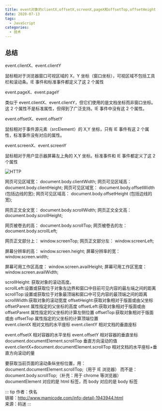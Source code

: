 ```yaml
---
title: event对象的clientX,offsetX,screenX,pageX和offsetTop,offsetHeight
date: 2020-07-13
tags:
  - JavaScript
categories:
  - 技术
---
```


## 总结

event.clientX、event.clientY

鼠标相对于浏览器窗口可视区域的 X，Y 坐标（窗口坐标），可视区域不包括工具栏和滚动条。IE 事件和标准事件都定义了这 2 个属性

event.pageX、event.pageY

类似于 event.clientX、event.clientY，但它们使用的是文档坐标而非窗口坐标。这 2 个属性不是标准属性，但得到了广泛支持。IE 事件中没有这 2 个属性。

event.offsetX、event.offsetY

鼠标相对于事件源元素（srcElement）的 X,Y 坐标，只有 IE 事件有这 2 个属性，标准事件没有对应的属性。

event.screenX、event.screenY

鼠标相对于用户显示器屏幕左上角的 X,Y 坐标。标准事件和 IE 事件都定义了这 2 个属性

![HTTP](https://vkceyugu.cdn.bspapp.com/VKCEYUGU-aliyun-umybkfmeehmg0383ca/6529d600-4856-11eb-8ff1-d5dcf8779628.png)

网页可见区域宽： document.body.clientWidth;
网页可见区域高： document.body.clientHeight;
网页可见区域宽： document.body.offsetWidth (包括边线的宽);
网页可见区域高： document.body.offsetHeight (包括边线的宽);

网页正文全文宽： document.body.scrollWidth;
网页正文全文高： document.body.scrollHeight;

网页被卷去的高： document.body.scrollTop;
网页被卷去的左： document.body.scrollLeft;

网页正文部分上： window.screenTop;
网页正文部分左： window.screenLeft;

屏幕分辨率的高： window.screen.height;
屏幕分辨率的宽： window.screen.width;

屏幕可用工作区高度： window.screen.availHeight;
屏幕可用工作区宽度：window.screen.availWidth;

scrollHeight: 获取对象的滚动高度。  
scrollLeft:设置或获取位于对象左边界和窗口中目前可见内容的最左端之间的距离
scrollTop:设置或获取位于对象最顶端和窗口中可见内容的最顶端之间的距离
scrollWidth:获取对象的滚动宽度
offsetHeight:获取对象相对于版面或由父坐标 offsetParent 属性指定的父坐标的高度
offsetLeft:获取对象相对于版面或由 offsetParent 属性指定的父坐标的计算左侧位置
offsetTop:获取对象相对于版面或由 offsetTop 属性指定的父坐标的计算顶端位置  
event.clientX 相对文档的水平座标
event.clientY 相对文档的垂直座标

event.offsetX 相对容器的水平坐标
event.offsetY 相对容器的垂直坐标  
document.documentElement.scrollTop 垂直方向滚动的值
event.clientX+document.documentElement.scrollTop 相对文档的水平座标+垂直方向滚动的量

要获取当前页面的滚动条纵坐标位置，用：
document.documentElement.scrollTop;（用于 IE 浏览器）
而不是：
document.body.scrollTop;（补充：用于 chrome 等浏览器）
documentElement 对应的是 html 标签，而 body 对应的是 body 标签

::: tip
作者：佚名 <br>
链接：http://www.mamicode.com/info-detail-1943944.html <br>
来源：码迷
:::
